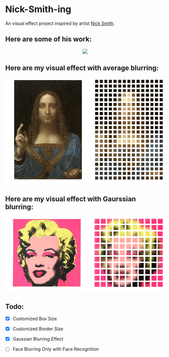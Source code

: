 # Nick-Smith-ing
An visual effect project inspired by artist [Nick Smith](https://www.artsy.net/artist/nick-smith).

## Here are some of his work:
<p align="center">
  <img src="https://alysongoodman.files.wordpress.com/2015/02/pantoneart.jpg?w=1000" width="600"/>
</p>

## Here are my visual effect with average blurring:
<p align="center">
  <img src="https://github.com/WesleyyC/Nick-Smith-ing/blob/master/salvator_mundi_after.png?raw=true" width="600"/>
</p>

## Here are my visual effect with Gaurssian blurring:
<p align="center">
  <img src="https://github.com/WesleyyC/Nick-Smith-ing/blob/master/andy_after.png?raw=true" width="600"/>
</p>

## Todo:

- [x] Customized Box Size
- [x] Customized Border Size
- [x] Gaussian Blurring Effect
- [ ] Face Blurring Only with Face Recognition

